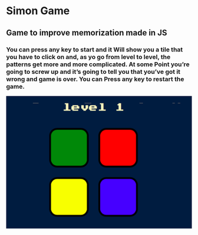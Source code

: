 # **Simon Game**
## Game to improve memorization made in JS
### You can press any key to start and it Will show you a tile that you have to click on and, as yo go from level to level, the patterns get more and more complicated. At some Point you’re going to screw up and it’s going to tell you that you’ve got it wrong and game is over. You can Press any key to restart the game.
<img src="SimonGame.png">
